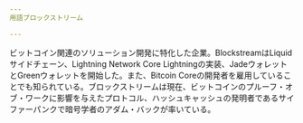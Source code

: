 ```yaml
---
用語ブロックストリーム

---
```

ビットコイン関連のソリューション開発に特化した企業。BlockstreamはLiquidサイドチェーン、Lightning Network Core Lightningの実装、JadeウォレットとGreenウォレットを開始した。また、Bitcoin Coreの開発者を雇用していることでも知られている。ブロックストリームは現在、ビットコインのプルーフ・オブ・ワークに影響を与えたプロトコル、ハッシュキャッシュの発明者であるサイファーパンクで暗号学者のアダム・バックが率いている。